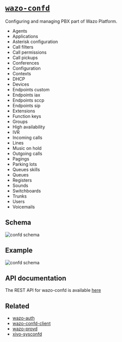 # [`wazo-confd`](https://github.com/wazo-platform/wazo-confd)

Configuring and managing PBX part of Wazo Platform.

* Agents
* Applications
* Asterisk configuration
* Call filters
* Call permissions
* Call pickups
* Conferences
* Configuration
* Contexts
* DHCP
* Devices
* Endpoints custom
* Endpoints iax
* Endpoints sccp
* Endpoints sip
* Extensions
* Function keys
* Groups
* High availability
* IVR
* Incoming calls
* Lines
* Music on hold
* Outgoing calls
* Pagings
* Parking lots
* Queues skills
* Queues
* Registers
* Sounds
* Switchboards
* Trunks
* Users
* Voicemails

## Schema

![confd schema](diagram.svg)

## Example

![confd schema](sequence-diagram.svg)

## API documentation

The REST API for wazo-confd is available [here](http://developers.wazo.io/api/configuration.html)

## Related

* [wazo-auth](https://github.com/wazo-platform/wazo-auth)
* [wazo-confd-client](https://github.com/wazo-platform/wazo-confd-client)
* [wazo-provd](https://github.com/wazo-platform/wazo-provd)
* [xivo-sysconfd](https://github.com/wazo-platform/xivo-sysconfd)
